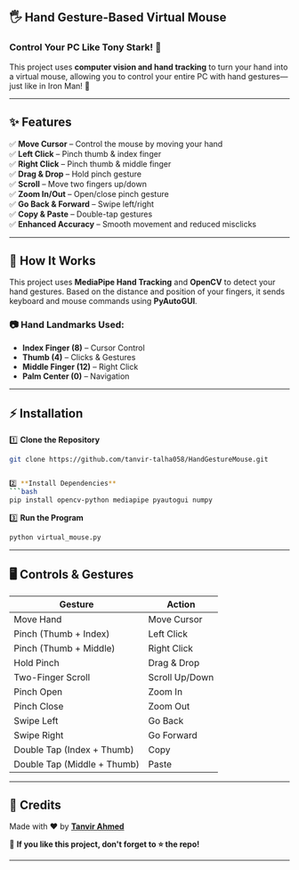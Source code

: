 
## **🖐 Hand Gesture-Based Virtual Mouse**  
### **Control Your PC Like Tony Stark! 🚀**  

This project uses **computer vision and hand tracking** to turn your hand into a virtual mouse, allowing you to control your entire PC with hand gestures—just like in Iron Man! 🦾  

---

## **✨ Features**  
✅ **Move Cursor** – Control the mouse by moving your hand  
✅ **Left Click** – Pinch thumb & index finger  
✅ **Right Click** – Pinch thumb & middle finger  
✅ **Drag & Drop** – Hold pinch gesture  
✅ **Scroll** – Move two fingers up/down  
✅ **Zoom In/Out** – Open/close pinch gesture  
✅ **Go Back & Forward** – Swipe left/right  
✅ **Copy & Paste** – Double-tap gestures  
✅ **Enhanced Accuracy** – Smooth movement and reduced misclicks  

---

## **📌 How It Works**  

This project uses **MediaPipe Hand Tracking** and **OpenCV** to detect your hand gestures. Based on the distance and position of your fingers, it sends keyboard and mouse commands using **PyAutoGUI**.  

### **📷 Hand Landmarks Used:**  
- **Index Finger (8)** – Cursor Control  
- **Thumb (4)** – Clicks & Gestures  
- **Middle Finger (12)** – Right Click  
- **Palm Center (0)** – Navigation  

---

## **⚡ Installation**  

1️⃣ **Clone the Repository**  
```bash
git clone https://github.com/tanvir-talha058/HandGestureMouse.git


2️⃣ **Install Dependencies**  
```bash
pip install opencv-python mediapipe pyautogui numpy
```

3️⃣ **Run the Program**  
```bash
python virtual_mouse.py
```

---

## **🖥️ Controls & Gestures**  

| Gesture | Action |
|---------|--------|
| Move Hand | Move Cursor |
| Pinch (Thumb + Index) | Left Click |
| Pinch (Thumb + Middle) | Right Click |
| Hold Pinch | Drag & Drop |
| Two-Finger Scroll | Scroll Up/Down |
| Pinch Open | Zoom In |
| Pinch Close | Zoom Out |
| Swipe Left | Go Back |
| Swipe Right | Go Forward |
| Double Tap (Index + Thumb) | Copy |
| Double Tap (Middle + Thumb) | Paste |

---


## **📝 Credits**  
Made with ❤️ by **[Tanvir Ahmed](https://github.com/tanvir-talha058)**  

🚀 **If you like this project, don't forget to ⭐ the repo!**  

---

